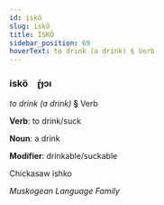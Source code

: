 ```yaml
---
id: iskö
slug: iskö
title: İSKÖ
sidebar_position: 69
hoverText: to drink (a drink) § Verb
---
```


### iskö&emsp;<span kind="abugida">ɽ́ɟɔı</span>

*to drink (a drink)* **§** Verb

**Verb**: to drink/suck

**Noun**: a drink

**Modifier**: drinkable/suckable

Chickasaw ishko  

*Muskogean Language Family*